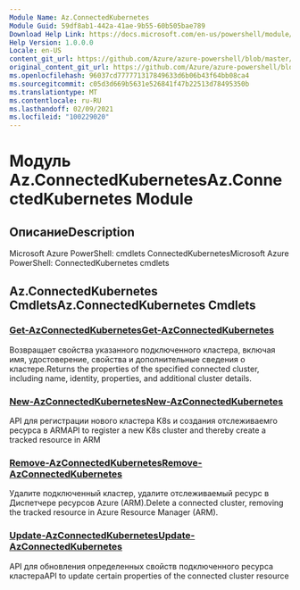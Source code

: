 ```yaml
---
Module Name: Az.ConnectedKubernetes
Module Guid: 59df8ab1-442a-41ae-9b55-60b505bae789
Download Help Link: https://docs.microsoft.com/en-us/powershell/module/az.connectedkubernetes
Help Version: 1.0.0.0
Locale: en-US
content_git_url: https://github.com/Azure/azure-powershell/blob/master/src/ConnectedKubernetes/help/Az.ConnectedKubernetes.md
original_content_git_url: https://github.com/Azure/azure-powershell/blob/master/src/ConnectedKubernetes/help/Az.ConnectedKubernetes.md
ms.openlocfilehash: 96037cd777771317849633d6b06b43f64bb08ca4
ms.sourcegitcommit: c05d3d669b5631e526841f47b22513d78495350b
ms.translationtype: MT
ms.contentlocale: ru-RU
ms.lasthandoff: 02/09/2021
ms.locfileid: "100229020"
---
```

# <span data-ttu-id="d733c-101">Модуль Az.ConnectedKubernetes</span><span class="sxs-lookup"><span data-stu-id="d733c-101">Az.ConnectedKubernetes Module</span></span>
## <span data-ttu-id="d733c-102">Описание</span><span class="sxs-lookup"><span data-stu-id="d733c-102">Description</span></span>
<span data-ttu-id="d733c-103">Microsoft Azure PowerShell: cmdlets ConnectedKubernetes</span><span class="sxs-lookup"><span data-stu-id="d733c-103">Microsoft Azure PowerShell: ConnectedKubernetes cmdlets</span></span>

## <span data-ttu-id="d733c-104">Az.ConnectedKubernetes Cmdlets</span><span class="sxs-lookup"><span data-stu-id="d733c-104">Az.ConnectedKubernetes Cmdlets</span></span>
### [<span data-ttu-id="d733c-105">Get-AzConnectedKubernetes</span><span class="sxs-lookup"><span data-stu-id="d733c-105">Get-AzConnectedKubernetes</span></span>](Get-AzConnectedKubernetes.md)
<span data-ttu-id="d733c-106">Возвращает свойства указанного подключенного кластера, включая имя, удостоверение, свойства и дополнительные сведения о кластере.</span><span class="sxs-lookup"><span data-stu-id="d733c-106">Returns the properties of the specified connected cluster, including name, identity, properties, and additional cluster details.</span></span>

### [<span data-ttu-id="d733c-107">New-AzConnectedKubernetes</span><span class="sxs-lookup"><span data-stu-id="d733c-107">New-AzConnectedKubernetes</span></span>](New-AzConnectedKubernetes.md)
<span data-ttu-id="d733c-108">API для регистрации нового кластера K8s и создания отслеживаемго ресурса в ARM</span><span class="sxs-lookup"><span data-stu-id="d733c-108">API to register a new K8s cluster and thereby create a tracked resource in ARM</span></span>

### [<span data-ttu-id="d733c-109">Remove-AzConnectedKubernetes</span><span class="sxs-lookup"><span data-stu-id="d733c-109">Remove-AzConnectedKubernetes</span></span>](Remove-AzConnectedKubernetes.md)
<span data-ttu-id="d733c-110">Удалите подключенный кластер, удалите отслеживаемый ресурс в Диспетчере ресурсов Azure (ARM).</span><span class="sxs-lookup"><span data-stu-id="d733c-110">Delete a connected cluster, removing the tracked resource in Azure Resource Manager (ARM).</span></span>

### [<span data-ttu-id="d733c-111">Update-AzConnectedKubernetes</span><span class="sxs-lookup"><span data-stu-id="d733c-111">Update-AzConnectedKubernetes</span></span>](Update-AzConnectedKubernetes.md)
<span data-ttu-id="d733c-112">API для обновления определенных свойств подключенного ресурса кластера</span><span class="sxs-lookup"><span data-stu-id="d733c-112">API to update certain properties of the connected cluster resource</span></span>

